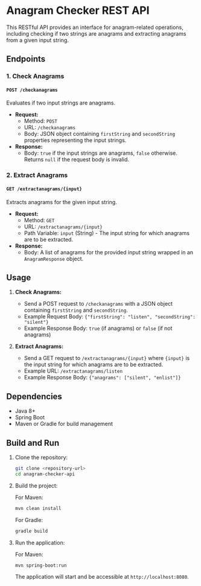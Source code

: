 # Anagram Checker REST API

This RESTful API provides an interface for anagram-related operations, 
including checking if two strings are anagrams and extracting anagrams from a given input string.

## Endpoints

### 1. Check Anagrams

#### `POST /checkanagrams`

Evaluates if two input strings are anagrams.

- **Request:**
    - Method: `POST`
    - URL: `/checkanagrams`
    - Body: JSON object containing `firstString` and `secondString` properties representing the input strings.
- **Response:**
    - Body: `true` if the input strings are anagrams, `false` otherwise. Returns `null` if the request body is invalid.

### 2. Extract Anagrams

#### `GET /extractanagrams/{input}`

Extracts anagrams for the given input string.

- **Request:**
    - Method: `GET`
    - URL: `/extractanagrams/{input}`
    - Path Variable: `input` (String) - The input string for which anagrams are to be extracted.
- **Response:**
    - Body: A list of anagrams for the provided input string wrapped in an `AnagramResponse` object.

## Usage

1. **Check Anagrams:**
    - Send a POST request to `/checkanagrams` with a JSON object containing `firstString` and `secondString`.
    - Example Request Body: `{"firstString": "listen", "secondString": "silent"}`
    - Example Response Body: `true` (if anagrams) or `false` (if not anagrams)

2. **Extract Anagrams:**
    - Send a GET request to `/extractanagrams/{input}` where `{input}` is the input string for which anagrams are to be extracted.
    - Example URL: `/extractanagrams/listen`
    - Example Response Body: `{"anagrams": ["silent", "enlist"]}`

## Dependencies

- Java 8+
- Spring Boot
- Maven or Gradle for build management

## Build and Run

1. Clone the repository:

   ```bash
   git clone <repository-url>
   cd anagram-checker-api
   ```

2. Build the project:

   For Maven:

   ```bash
   mvn clean install
   ```

   For Gradle:

   ```bash
   gradle build
   ```

3. Run the application:

   For Maven:

   ```bash
   mvn spring-boot:run
   ```

   The application will start and be accessible at `http://localhost:8080`.